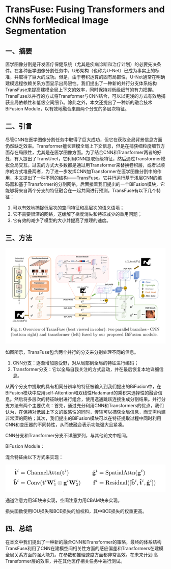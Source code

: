 # TransFuse: Fusing Transformers and CNNs forMedical Image Segmentation






<extoc></extoc>

## 一、摘要

​		医学图像分割是开发医疗保健系统（尤其是疾病诊断和治疗计划）的必要先决条件。在各种医学图像分割任务中，U形架构（也称为U-Net）已成为事实上的标准，并取得了巨大的成功。但是，由于卷积运算的固有局部性，U-Net通常在明确建模远程依赖关系方面显示出局限性。我们提出了一种新的并行分支体系结构TransFuse来提高建模全局上下文的效率，同时保持对低级细节的有力把握。TransFuse以并行的方式将Transformer与CNN结合，可以以更浅的方式有效地捕获全局依赖性和低级空间细节。除此之外，本文还提出了一种新的融合技术BiFusion Module，以有效地融合来自两个分支的多层次特征。

## 二、引言

​		尽管CNN在医学图像分割任务中取得了巨大成功，但它在获取全局背景信息方面仍然缺乏效率。Transformer擅长建模全局上下文信息，但是在捕获细粒度细节方面存在局限性，尤其是在医学图像方面。为了结合CNN和Transformer两者的好处，有人提出了TransUnet，它利用CNN提取低级特征，然后通过Transformer模拟全局交互。过去的方式大多数都是通过用Transformer来替换卷积层，或者以顺序的方式堆叠两者，为了进一步发挥CNN加Transformer在医学图像分割中的作用，本文提出了一种不同的结构——TransFuse。它并行运行基于浅层CNN的编码器和基于Transformer的分割网络，后面接着我们提出的一个BiFusion模块，它能够将来自两个分支的特征融合在一起共同进行预测。TransFuse有以下几个特征：

1. 可以有效地捕捉低层次的空间特征和高层次的语义语境；
2. 它不需要很深的网络，这缓解了梯度消失和特征减少的重用问题；
3. 它有效的减少了模型的大小并提高了推理的速度。

## 三、方法

![image-20210830111747915](./images/image-20210830111747915.png)

如图所示，TransFuse包含两个并行的分支来分别处理不同的信息。

1. CNN分支：逐渐增加感受野，对从局部到全局的特征进行编码；
2. Transformer分支：它以全局自我关注的方式启动，并在最后恢复本地详细信息。

从两个分支中提取的具有相同分辨率的特征被输入到我们提出的BiFusion中，在BiFusion模块中应用self-Attention和双线性Hadamard的乘积来选择性的融合信息。然后将多层次的特征映射进行组合，使用选通跳跃连接生成分割结果。并行分支方法有两个主要优点：首先，通过充分利用CNN和Transformers的优点，我们认为，在保持对低层上下文的敏感性的同时，传输可以捕获全局信息，而无需构建非常深的网络；其次，我们提出的BiFusion模块可以在特征提取过程中同时利用CNN和变压器的不同特性，从而使融合表示功能强大且紧凑。

CNN分支和Transformer分支不详细罗列，与其他论文中相同。

BiFusion Module：

混合特征由以下方式来实现：

![image-20210830114506777](./images/image-20210830114506777.png)

通道注意力用SE块来实现，空间注意力用CBAM块来实现。

损失函数使用IOU损失和BCE损失的加权和，其中BCE损失的权重更高。



## 四、总结

​		在本文中我们提出了一种新的融合CNN和Transformer的策略，最终的体系结构TransFuse利用了CNN在建模空间相关性方面的感应偏差和Transformers在建模全局关系方面的强大能力。在参数和推理速度方面都非常高效。在未来计划i高Transformer层的效率，并在其他医疗相关任务中进行测试。

